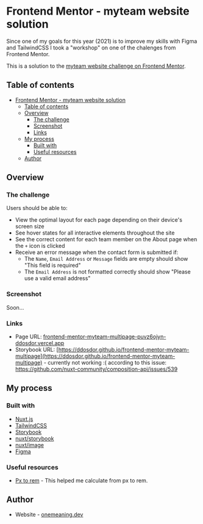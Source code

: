 # Frontend Mentor - myteam website solution

Since one of my goals for this year (2021) is to improve my skills with Figma and TailwindCSS I took a "workshop" on one of the chalenges from Frontend Mentor.

This is a solution to the [myteam website challenge on Frontend Mentor](https://www.frontendmentor.io/challenges/myteam-multipage-website-mxlEauvW). 

## Table of contents

- [Frontend Mentor - myteam website solution](#frontend-mentor---myteam-website-solution)
  - [Table of contents](#table-of-contents)
  - [Overview](#overview)
    - [The challenge](#the-challenge)
    - [Screenshot](#screenshot)
    - [Links](#links)
  - [My process](#my-process)
    - [Built with](#built-with)
    - [Useful resources](#useful-resources)
  - [Author](#author)
## Overview

### The challenge

Users should be able to:

- View the optimal layout for each page depending on their device's screen size
- See hover states for all interactive elements throughout the site
- See the correct content for each team member on the About page when the `+` icon is clicked
- Receive an error message when the contact form is submitted if:
  - The `Name`, `Email Address` or `Message` fields are empty should show "This field is required"
  - The `Email Address` is not formatted correctly should show "Please use a valid email address"

### Screenshot

Soon...

### Links

- Page URL: [frontend-mentor-myteam-multipage-puvz6ojyn-ddosdor.vercel.app](https://frontend-mentor-myteam-multipage-puvz6ojyn-ddosdor.vercel.app/)
- Storybook URL: [https://ddosdor.github.io/frontend-mentor-myteam-multipage](https://ddosdor.github.io/frontend-mentor-myteam-multipage) - currently not working :( according to this issue: https://github.com/nuxt-community/composition-api/issues/539

## My process

### Built with

- [Nuxt.js](https://nuxtjs.org/)
- [TailwindCSS](https://tailwindcss.com/)
- [Storybook](https://storybook.js.org/)
- [nuxt/storybook](https://storybook.nuxtjs.org/)
- [nuxt/image](https://image.nuxtjs.org/)
- [Figma](https://www.figma.com/)

### Useful resources

- [Px to rem](https://nekocalc.com/px-to-rem-converter) - This helped me calculate from px to rem.

## Author

- Website - [onemeaning.dev](https://www.onemeaning.dev)
